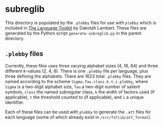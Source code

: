 # subreglib

This directory is populated by the `.plebby` files for use with `plebby` which is included in [The Language Toolkit](https://github.com/vvulpes0/Language-Toolkit-2) by Dakotah Lambert.  These files are generated by the Python script `generate-subreglib.py` in the parent directory.

## `.plebby` files

Currently, these files uses three varying alphabet sizes (4, 16, 64) and three different *k*-values (2, 4, 6). There is one `.plebby` file per language, plus three defining the alphabets. There are 1623 total `.plebby` files. They are named according to the scheme `Sigma.Tau.class.k.t.i.plebby`, where `Sigma` is a two-digit alphabet size, `Tau` a two-digit number of salient symbols, `class` the named subregular class, `k` the width of factors used (if applicable), `t` the threshold counted to (if applicable), and `i` a unique identifier.

Each of these files can be used with `plebby` to generate the `.att` files for each language (some of which already exist in `/src/fstlib/att_format`).
